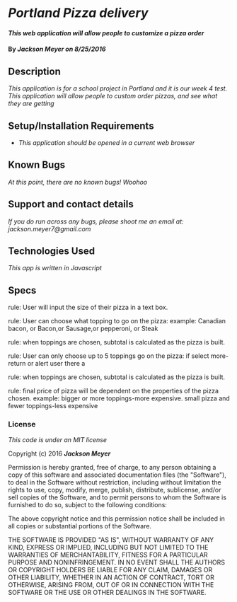 # _Portland Pizza delivery_

#### _This web application will allow people to customize a pizza order_

#### By _**Jackson Meyer** on 8/25/2016_

## Description

_This application is for a school project in Portland and it is our week 4 test. This application will allow people to custom order pizzas, and see what they are getting_

## Setup/Installation Requirements

* _This application should be opened in a current web browser_

## Known Bugs

_At this point, there are no known bugs! Woohoo_

## Support and contact details

_If you do run across any bugs, please shoot me an email at:
jackson.meyer7@gmail.com_

## Technologies Used

_This app is written in Javascript_

## Specs

rule: User will input the size of their pizza in a text box.

rule: User can choose what topping to go on the pizza:
example: Canadian bacon, or Bacon,or Sausage,or  pepperoni, or Steak

rule: when toppings are chosen, subtotal is calculated as the pizza is built.

rule: User can only choose up to 5 toppings go on the pizza:
if select more-return or alert user there a

rule: when toppings are chosen, subtotal is calculated as the pizza is built.

rule: final price of pizza will be dependent on the properties of the pizza chosen.
example: bigger or more toppings-more expensive. small pizza and fewer toppings-less expensive

### License

*This code is under an MIT license*

Copyright (c) 2016 **_Jackson Meyer_**


Permission is hereby granted, free of charge, to any person obtaining a copy of this software and associated documentation files (the "Software"), to deal in the Software without restriction, including without limitation the rights to use, copy, modify, merge, publish, distribute, sublicense, and/or sell copies of the Software, and to permit persons to whom the Software is furnished to do so, subject to the following conditions:

The above copyright notice and this permission notice shall be included in all copies or substantial portions of the Software.

THE SOFTWARE IS PROVIDED "AS IS", WITHOUT WARRANTY OF ANY KIND, EXPRESS OR IMPLIED, INCLUDING BUT NOT LIMITED TO THE WARRANTIES OF MERCHANTABILITY, FITNESS FOR A PARTICULAR PURPOSE AND NONINFRINGEMENT. IN NO EVENT SHALL THE AUTHORS OR COPYRIGHT HOLDERS BE LIABLE FOR ANY CLAIM, DAMAGES OR OTHER LIABILITY, WHETHER IN AN ACTION OF CONTRACT, TORT OR OTHERWISE, ARISING FROM, OUT OF OR IN CONNECTION WITH THE SOFTWARE OR THE USE OR OTHER DEALINGS IN THE SOFTWARE.
